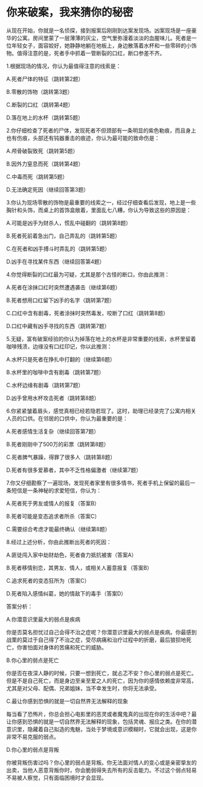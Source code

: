 # 你来破案，我来猜你的秘密

从现在开始，你就是一名侦探，接到报案后刚刚到达案发现场。凶案现场是一座豪华的公寓。房间里蒙了一层薄薄的灰尘，空气里弥漫着淡淡的血腥味儿。死者是一位年轻女子，面容姣好，她静静地躺在地板上，身边散落着水杯和一些零碎的小饰物。值得注意的是，死者手中抓着一管断裂的口红，断口参差不齐。 

1.根据现场的情况，你认为最值得注意的线索是： 

A.死者尸体的特征（跳转第2题） 

B.零散的饰物（跳转第3题） 

C.断裂的口红（跳转第4题） 

D.落在地上的水杯（跳转第5题） 

2.你仔细检查了死者的尸体，发现死者不但颈部有一条明显的紫色勒痕，而且身上也有伤痕，头部还有钝器重击的痕迹，你认为最可能的致命伤是： 

A.颅骨破裂致死（跳转第5题） 

B.因外力窒息而死（跳转第4题） 

C.中毒而死（跳转第5题） 

D.无法确定死因（继续回答第3题） 

3.你认为现场零散的饰物是最重要的线索之一，经过仔细查看后发现，地上是一些胸针和头饰，而桌上的首饰盒敞着，里面乱七八糟，你认为导致这些的原因是： 

A.可能是凶手为财杀人，慌乱中碰翻的（跳转第8题） 

B.死者死前着急出门，自己弄乱的（跳转第5题） 

C.在死者和凶手搏斗时弄乱的（跳转第5题） 

D.凶手在寻找某件东西（继续回答第4题） 

4.你觉得断裂的口红最为可疑，尤其是那个古怪的断口，你由此推测： 

A.死者在涂抹口红时突然遭遇袭击（继续第6题） 

B.死者想用口红留下凶手的名字（跳转第7题） 

C.口红中含有剧毒，死者涂抹时突然毒发，咬断了口红（跳转第8题） 

D.口红中藏有凶手寻找的东西（跳转第7题） 

5.无疑，富有破案经验的你认为掉落在地上的水杯是非常重要的线索，水杯里留着咖啡残渍，边缘没有口红印记，你以此推测： 

A.水杯只是死者在挣扎中打翻的（继续第6题） 

B.水杯里的咖啡中含有剧毒（跳转第7题） 

C.水杯边缘有剧毒（跳转第7题） 

D.凶手曾用水杯攻击死者（跳转第8题） 

6.你紧紧皱着眉头，感觉真相已经若隐若现了。这时，助理已经录完了公寓内相关人员的口供。在邻居的口供中，你认为最重要的是： 

A.死者感情生活复杂（继续回答第7题） 

B.死者刚刚中了500万的彩票（跳转第8题） 

C.死者脾气暴躁，得罪了很多人（跳转第8题） 

D.死者有很多爱慕者，其中不乏性格偏激者（继续第7题） 

7.你又仔细勘察了一遍现场，发现死者家里有很多情书，死者手机上保留的最后一条短信是一条神秘的求爱短信，你认为： 

A.死者死于男友或情人的报复（答案B） 

B.死者可能是变态追求者所杀（答案C） 

C.需要综合考虑才能最终确认（继续第8题） 

8.经过上述分析，你由此推断出死者的死因： 

A.匪徒闯入家中劫财劫色，死者奋力抵抗被害（答案A） 

B.死者移情别恋，其男友、情人，或相关人蓄意报复（答案B） 

C.追求死者的变态狂所为（答案C） 

D.死者陷入感情纠葛，她的情敌下的毒手（答案D） 

答案分析： 

A.你潜意识里最大的弱点是疾病 

你是否莫名担忧过自己会得不治之症呢？你潜意识里最大的弱点是疾病。你最感到战栗的莫过于自己得了不治之症，受尽病痛和治疗过程中的折磨，最后狼狈地死亡，你害怕面对身体的苦痛和死亡的威胁。 

B.你心里的弱点是死亡 

你是否在夜深人静的时候，只要一想到死亡，就忐忑不安？你心里的弱点是死亡。但是不是自己死亡，而是身边至亲至爱之人的死亡，因为你的感情依赖度非常高，尤其是对父母、配偶、兄弟姐妹，当不幸发生时，你将无法承受。 

C.最让你感到恐惧的就是一切自然界无法解释的现象 

每当看了恐怖片，你总会担心电影里的恶灵或者魔鬼真的出现在你的生活中吧？最让你感到恐惧的就是一切自然界无法解释的现象，包括灵魂、报应之类。在你的潜意识里，隐藏着自己拟造的鬼魅，当处于梦境或意识模糊时，它就会出现，这是你非常不易克服的弱点。 

D.你心里的弱点是背叛 

你被背叛伤害过吗？你心里的弱点是背叛。你无法面对情人的变心或是亲密挚友的出卖，当他人恶意背叛你时，你会脆弱得失去所有的反击能力。不过这个弱点轻易不易被人察觉，只有面临困境时才会显现。